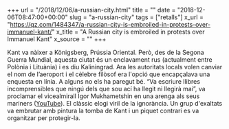 +++
url = "/2018/12/06/a-russian-city.html"
title = ""
date = "2018-12-06T08:47:00+00:00"
slug = "a-russian-city"
tags = ["retalls"]
x_url = "https://qz.com/1484347/a-russian-city-is-embroiled-in-protests-over-immanuel-kant/"
x_title = "A Russian city is embroiled in protests over Immanuel Kant"
x_source = ""
+++


Kant va nàixer a Königsberg, Prússia Oriental. Però, des de la Segona Guerra Mundial, aquesta ciutat és un enclavament rus (actualment entre Polònia i Lituània) i es diu Kaliningrad. Ara les autoritats locals volen canviar el nom de l’aeroport i el cèlebre filòsof era l'opció que encapçalava una enquesta en línia. A alguns no els ha paregut bé. “Va escriure llibres incomprensibles que ningú dels que sou ací ha llegit ni llegirà mai”, va proclamar el vicealmirall Igor Mukhametshin en una arenga als seus mariners ([YouTube](https://youtu.be/q-v2kpmlsDo)). El clàssic elogi viril de la ignorància. Un grup d'exaltats va embrutar amb pintura la tomba de Kant i un piquet contrari es va organitzar per protegir-la.
